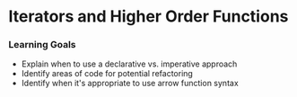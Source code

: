 # Iterators and Higher Order Functions

### Learning Goals

- Explain when to use a declarative vs. imperative approach
- Identify areas of code for potential refactoring
- Identify when it's appropriate to use arrow function syntax

